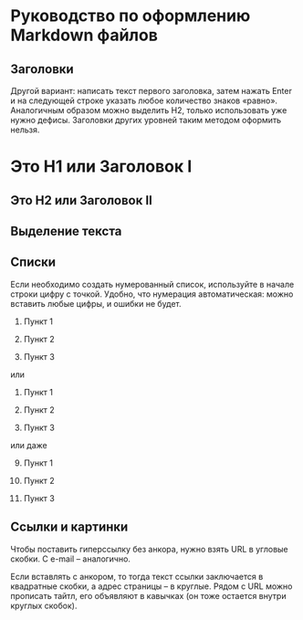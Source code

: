 # Руководство по оформлению Markdown файлов #

## Заголовки ##

Другой вариант: написать текст первого заголовка, затем нажать Enter и на следующей строке указать любое количество знаков «равно». Аналогичным образом можно выделить H2, только использовать уже нужно дефисы. Заголовки других уровней таким методом оформить нельзя.

Это H1 или Заголовок I
===

Это H2 или Заголовок II
---

## Выделение текста ##

## Списки ##
Если необходимо создать нумерованный список, используйте в начале строки цифру с точкой. Удобно, что нумерация автоматическая: можно вставить любые цифры, и ошибки не будет.

1. Пункт 1

2. Пункт 2

3. Пункт 3

или

1. Пункт 1

1. Пункт 2

1. Пункт 3

или даже

9. Пункт 1

5. Пункт 2

1. Пункт 3

## Ссылки и картинки ##
Чтобы поставить гиперссылку без анкора, нужно взять URL в угловые скобки. С e-mail – аналогично.

Если вставлять с анкором, то тогда текст ссылки заключается в квадратные скобки, а адрес страницы – в круглые. Рядом с URL можно прописать тайтл, его объявляют в кавычках (он тоже остается внутри круглых скобок).

